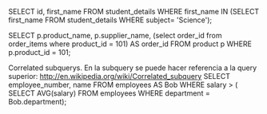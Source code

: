 SELECT id, first_name 
FROM student_details 
WHERE first_name IN (SELECT first_name 
FROM student_details 
WHERE subject= 'Science');


SELECT p.product_name, p.supplier_name, (select order_id from order_items where product_id = 101) AS order_id 
FROM product p 
WHERE p.product_id = 101;


Correlated subquerys.
En la subquery se puede hacer referencia a la query superior: http://en.wikipedia.org/wiki/Correlated_subquery
SELECT employee_number, name
FROM employees AS Bob
WHERE salary > (
  SELECT AVG(salary)
  FROM employees
  WHERE department = Bob.department);
